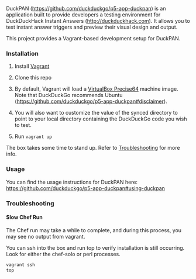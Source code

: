 DuckPAN (https://github.com/duckduckgo/p5-app-duckpan) is an application built to provide developers a testing environment for DuckDuckHack Instant Answers (http://duckduckhack.com). It allows you to test instant answer triggers and preview their visual design and output.

This project provides a Vagrant-based development setup for DuckPAN.

### Installation

1. Install [Vagrant](http://docs.vagrantup.com/v2/installation/index.html)

2. Clone this repo

3. By default, Vagrant will load a [VirtualBox Precise64](http://files.vagrantup.com/precise64.box) machine image.  Note that DuckDuckGo recommends Ubuntu (https://github.com/duckduckgo/p5-app-duckpan#disclaimer).

4. You will also want to customize the value of the synced directory to point to your local directory containing the DuckDuckGo code you wish to test.

5. Run `vagrant up`

The box takes some time to stand up. Refer to [Troubleshooting](#Troubleshooting) for more info.

### Usage

You can find the usage instructions for DuckPAN here: https://github.com/duckduckgo/p5-app-duckpan#using-duckpan

### Troubleshooting

#### Slow Chef Run

The Chef run may take a while to complete, and during this process, you may see no output from vagrant.

You can ssh into the box and run top to verify installation is still occurring. Look for either the chef-solo or perl processes.

```sh
vagrant ssh
top
```
